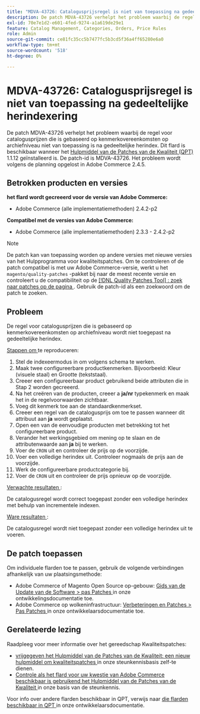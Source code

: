```yaml
---
title: "MDVA-43726: Catalogusprijsregel is niet van toepassing na gedeeltelijke herindexering"
description: De patch MDVA-43726 verhelpt het probleem waarbij de regel voor catalogusprijzen die is gebaseerd op kenmerkovereenkomsten op archiefniveau niet van toepassing is na gedeeltelijke herindex. Deze patch is beschikbaar wanneer [Quality Patches Tool (QPT)] (/help/announcements/adobe-commerce-announcements/magento-quality-patches-released-new-tool-to-self-serve-quality-patches.md) 1.1.12 is geïnstalleerd. De patch-id is MDVA-43726. Het probleem wordt volgens de planning opgelost in Adobe Commerce 2.4.5.
exl-id: 70e7e1d2-e601-4fed-9274-a1a619de29e1
feature: Catalog Management, Categories, Orders, Price Rules
role: Admin
source-git-commit: ce81fc35cc5b7477fc5b3cd5f36a4ff65280e6a0
workflow-type: tm+mt
source-wordcount: '518'
ht-degree: 0%

---
```


# MDVA-43726: Catalogusprijsregel is niet van toepassing na gedeeltelijke herindexering

De patch MDVA-43726 verhelpt het probleem waarbij de regel voor catalogusprijzen die is gebaseerd op kenmerkovereenkomsten op archiefniveau niet van toepassing is na gedeeltelijke herindex. Dit flard is beschikbaar wanneer het [ Hulpmiddel van de Patches van de Kwaliteit (QPT) ](/help/announcements/adobe-commerce-announcements/magento-quality-patches-released-new-tool-to-self-serve-quality-patches.md) 1.1.12 geïnstalleerd is. De patch-id is MDVA-43726. Het probleem wordt volgens de planning opgelost in Adobe Commerce 2.4.5.

## Betrokken producten en versies

**het flard wordt gecreeerd voor de versie van Adobe Commerce:**

* Adobe Commerce (alle implementatiemethoden) 2.4.2-p2

**Compatibel met de versies van Adobe Commerce:**

* Adobe Commerce (alle implementatiemethoden) 2.3.3 - 2.4.2-p2

>[!NOTE]
>
>De patch kan van toepassing worden op andere versies met nieuwe versies van het Hulpprogramma voor kwaliteitspatches. Om te controleren of de patch compatibel is met uw Adobe Commerce-versie, werkt u het `magento/quality-patches` -pakket bij naar de meest recente versie en controleert u de compatibiliteit op de [[!DNL Quality Patches Tool] : zoek naar patches op de pagina ](https://devdocs.magento.com/quality-patches/tool.html#patch-grid) . Gebruik de patch-id als een zoekwoord om de patch te zoeken.

## Probleem

De regel voor catalogusprijzen die is gebaseerd op kenmerkovereenkomsten op archiefniveau wordt niet toegepast na gedeeltelijke herindex.

<u> Stappen om </u> te reproduceren:

1. Stel de indexeermodus in om volgens schema te werken.
1. Maak twee configureerbare productkenmerken. Bijvoorbeeld: Kleur (visuele staal) en Grootte (tekststaal).
1. Creeer een configureerbaar product gebruikend beide attributen die in Stap 2 worden gecreeerd.
1. Na het creëren van de producten, creeer a **ja/nr** typekenmerk en maak het in de regelvoorwaarden zichtbaar.
1. Voeg dit kenmerk toe aan de standaardkenmerkset.
1. Creeer een regel van de catalogusprijs om toe te passen wanneer dit attribuut aan **ja** wordt geplaatst.
1. Open een van de eenvoudige producten met betrekking tot het configureerbare product.
1. Verander het werkingsgebied om mening op te slaan en de attributenwaarde aan **ja** bij te werken.
1. Voer de `CRON` uit en controleer de prijs op de voorzijde.
1. Voer een volledige herindex uit. Controleer nogmaals de prijs aan de voorzijde.
1. Werk de configureerbare productcategorie bij.
1. Voer de `CRON` uit en controleer de prijs opnieuw op de voorzijde.

<u> Verwachte resultaten </u>:

De catalogusregel wordt correct toegepast zonder een volledige herindex met behulp van incrementele indexen.

<u> Ware resultaten </u>:

De catalogusregel wordt niet toegepast zonder een volledige herindex uit te voeren.

## De patch toepassen

Om individuele flarden toe te passen, gebruik de volgende verbindingen afhankelijk van uw plaatsingsmethode:

* Adobe Commerce of Magento Open Source op-gebouw: [ Gids van de Update van de Software > pas Patches ](https://devdocs.magento.com/guides/v2.4/comp-mgr/patching/mqp.html) in onze ontwikkelingsdocumentatie toe.
* Adobe Commerce op wolkeninfrastructuur: [ Verbeteringen en Patches > Pas Patches ](https://devdocs.magento.com/cloud/project/project-patch.html) in onze ontwikkelaarsdocumentatie toe.

## Gerelateerde lezing

Raadpleeg voor meer informatie over het gereedschap Kwaliteitspatches:

* [ vrijgegeven het Hulpmiddel van de Patches van de Kwaliteit: een nieuw hulpmiddel om kwaliteitspatches ](/help/announcements/adobe-commerce-announcements/magento-quality-patches-released-new-tool-to-self-serve-quality-patches.md) in onze steunkennisbasis zelf-te dienen.
* [ Controle als het flard voor uw kwestie van Adobe Commerce beschikbaar is gebruikend het Hulpmiddel van de Patches van de Kwaliteit ](/help/support-tools/patches-available-in-qpt-tool/check-patch-for-magento-issue-with-magento-quality-patches.md) in onze basis van de steunkennis.

Voor info over andere flarden beschikbaar in QPT, verwijs naar [ die flarden beschikbaar in QPT ](https://devdocs.magento.com/quality-patches/tool.html#patch-grid) in onze ontwikkelaarsdocumentatie.

